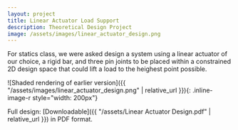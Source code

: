 ```yaml
---
layout: project
title: Linear Actuator Load Support
description: Theoretical Design Project
image: /assets/images/linear_actuator_design.png
---
```


For statics class, we were asked design a system using a linear actuator of our choice, a rigid bar, and three pin joints to be placed within a constrained 2D design space that could lift a load to the heighest point possible.

![Shaded rendering of earlier version]({{ "/assets/images/linear_actuator_design.png" | relative_url }}){: .inline-image-r style="width: 200px"}


Full design: [Downloadable]({{ "/assets/Linear Actuator Design.pdf" | relative_url }}) in PDF format.
